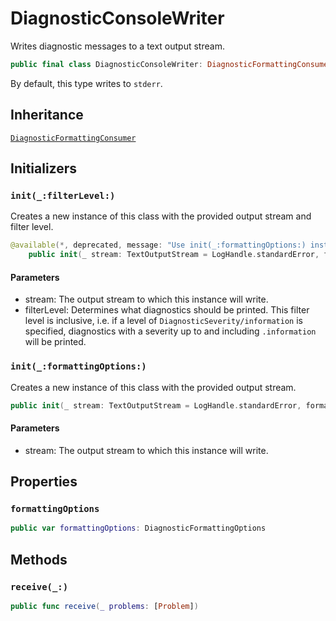 # DiagnosticConsoleWriter

Writes diagnostic messages to a text output stream.

``` swift
public final class DiagnosticConsoleWriter: DiagnosticFormattingConsumer 
```

By default, this type writes to `stderr`.

## Inheritance

[`DiagnosticFormattingConsumer`](/DiagnosticFormattingConsumer)

## Initializers

### `init(_:filterLevel:)`

Creates a new instance of this class with the provided output stream and filter level.

``` swift
@available(*, deprecated, message: "Use init(_:formattingOptions:) instead")
    public init(_ stream: TextOutputStream = LogHandle.standardError, filterLevel: DiagnosticSeverity = .warning) 
```

#### Parameters

  - stream: The output stream to which this instance will write.
  - filterLevel: Determines what diagnostics should be printed. This filter level is inclusive, i.e. if a level of `DiagnosticSeverity/information` is specified, diagnostics with a severity up to and including `.information` will be printed.

### `init(_:formattingOptions:)`

Creates a new instance of this class with the provided output stream.

``` swift
public init(_ stream: TextOutputStream = LogHandle.standardError, formattingOptions options: DiagnosticFormattingOptions = []) 
```

#### Parameters

  - stream: The output stream to which this instance will write.

## Properties

### `formattingOptions`

``` swift
public var formattingOptions: DiagnosticFormattingOptions
```

## Methods

### `receive(_:)`

``` swift
public func receive(_ problems: [Problem]) 
```
